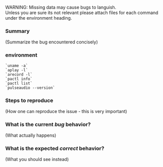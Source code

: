 WARNING: Missing data may cause bugs to languish.  
Unless you are sure its not relevant please attach files for each command under the environment heading. 

### Summary  
(Summarize the bug encountered concisely) 
  
### environment  
	`uname -a`  
	`aplay -l`  
	`arecord -l`    
	`pactl info`  
	`pactl list`  
	`pulseaudio --version`  
  
### Steps to reproduce  
(How one can reproduce the issue - this is very important)  
  
  
### What is the current *bug* behavior?  
(What actually happens)  
  
### What is the expected *correct* behavior?  
(What you should see instead)  
  